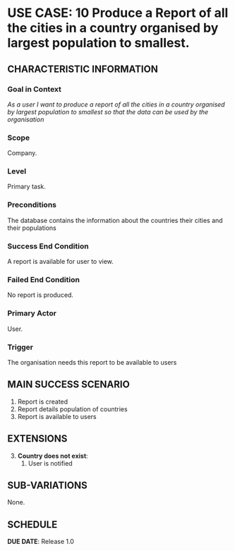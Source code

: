 # USE CASE: 10 Produce a Report of all the cities in a country organised by largest population to smallest.


## CHARACTERISTIC INFORMATION

### Goal in Context

*As a user I want to produce a report of all the cities in a country organised by largest population to smallest so that the data can be used by the organisation*

### Scope

Company.

### Level

Primary task.

### Preconditions

The database contains the information about the countries their cities and their populations

### Success End Condition

A report is available for user to view.

### Failed End Condition

No report is produced.

### Primary Actor

User.

### Trigger

The organisation needs this report to be available to users

## MAIN SUCCESS SCENARIO

1. Report is created
2. Report details population of countries
3. Report is available to users

## EXTENSIONS

3. **Country does not exist**:
    1. User is notified

## SUB-VARIATIONS

None.

## SCHEDULE

**DUE DATE**: Release 1.0